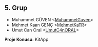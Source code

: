 ## 5. Grup

- Muhammet GÜVEN <[MuhammetGuven](https://github.com/MuhammetGuven)>
- Mehmet Kaan GENÇ <[MehmetKaTR](https://github.com/MehmetKaTR)>
- Umut Can Oral <[UmutC4nORAL](https://github.com/UmutC4nORAL)>

**Proje Konusu:** KitApp
